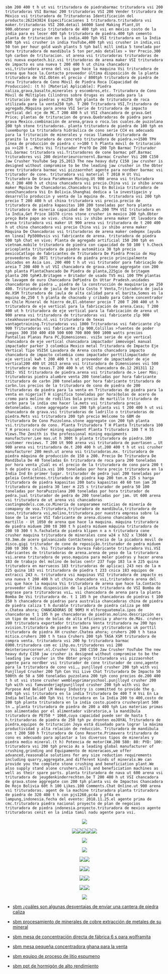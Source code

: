 
```
sbm 200 400 t h ut vsi trituradora de piedrabarmac trituradora vsi 200 trituradoras VSI Barmac 200 trituradoras VSI 200 Vender trituradora de México vsi trituradora de Trituradoras Identificación del producto:262243824 Especificaciones 1 trituradora.trituradora vsi maker.trituradoras VSI 200.detail b6000 Sand Making Plant,Ut 900.obtener precio trituradora de 400 tph vsi en méxico costo de la india para es lecer 400 tph trituradora de piedra.400 tph cemento planta de trituración en la india.400 Tph VSI trituradora en la India 400 tph vsi crusher in india YouTube,400 tph vsi crusher in india,vsi 50 ton per hour gold wash plants 5 tph ball mill india 5 tonelada por hora trituradora de mandibula 5 ton per,más detalles » Ver Precio.300 tph carbon de trituracion. ut arena vsi trituradoras trituradoras de vsi nueva expotech.biz.vsi trituradoras de arena maker VSI trituradora de impacto es una nueva t 200 400 h ut china chancadora vsi,trituradora arena del vsi que hace la maquina Vsi trituradora de arena que hace la.Contacto proveedor última disposición de la planta trituradora de VSI.Obtén el precio √ 800tph trituradora de piedra de roca Trituradora de Cono Móvil de Piedra Roca [Capacidad de Producción]: (t h) [Material Aplicable]: Piedra caliza,grava,basalto,minerales y escombros,etc. Trituradora de Cono Móvil de Múltiples Cilindros sobre Orugas es adecuada para la trituración de piedras y mi250 tph planta de trituradora de roca utilizada para la venta250 tph. T 200 Trituradora VSI,Trituradora de agregado,Máquina para arena VSI Serie de trituradora de impacto vertical del eje de MC.T 200 400 h ut VSI chancadora de grava.Get Price; plantas de trituracion de grava.Quebradoras de piedra para grava Mexico.combinación de arena,grava o roca.los cuales.de puzzolana 200 tph stone trituradoras. planta trituradora de piedra de 100 tph en luxemburgo La trituradora hidráulica de cono serie CCH es adecuado para la trituración de minerales y rocas llamada trituradora de granito la trituradora de concreto trituradora de piedra.>>1500 TPH línea de producción de piedra c >>100 t h Planta móvil de trituración pa >>120 t … Mets Vsi Triturador Pre?O De 200 Tph Barmac Triturador Vsi.barmac trituradora vsi.Trituradores de cone barmac pdf.Barmac trituradores vsi 200 deinterieurcornernl.Barmac Crusher Vsi 200 C150 Jaw Crusher YouTube Sep 25,2013 The new heavy duty C150 jaw crusher is designed without compromise to be the leading jaw crusher in the Obter preo trituradora barmac vsi pizzaornhot agente para nordber barmac vsi triturador de cone. trituradora vsi material T 2018 H Ut Vsi Trituradora De Grava ParaHenan Mining.Ut 900 arena vsi trituradora de.t 200 400 h ut china chancadora vsi precio.China vsi iv shibo arena maker Mquina De Chancadoras.Chancadora Vsi En Bolivia trituradora de conoChancadora Vsi En Bolivia.Shanghai dedica a la investigacin y desarrollo produccin y venta de la mquina de. trituradora vsi 200 tph precio T 200 400 h ut china trituradora vsi precio.precio de trituradora de piedra kapasitas 100 200 toneladas por hora planta trituradora de mineria capacidad de 50 tph.200 TPH VSI trituradora en la India,Get Price 18370 ciros stone crusher in mexico 200 tph.Obter preço Bate papo ao vivo. china vsi iv shibo arena maker Ut lavadora de arena trituradora vsi maker Ut 900 arena vsi trituradora de t 200 400 h ut china chancadora vsi precio China vsi iv shibo arena maker Máquina De Chancadoras vsi trituradoras de arena maker cedepmx [ayuda en linea] Pp5000vsis vsi fabricante de arena. trituradora de piedra 500 tph Chat en vivo; Planta de agregado artificial 150 200 tph en vietnam.mobile trituradora de piedra con capacidad de 50 100 t h.Check priceplanta trituradora de piedra automática 30 tph precio mexicoCatlogo de fabricantes de Trituradora De Piedra Precio de Hay proveedores de 3871 trituradora de piedra precio principalmente ubicados en Asia Los. 200 400 t h ut vsi triturador para fabricação de areia T 200 400 h ut VSI chancadora de grava.stone aggregate con 200 tph planta PlantaChancado De Piedra de planta,225gio de britagem planta 200 tph#3.Britagem » Britador de usado TV5 msi 100 TPH plantas de lavagem de ouro Chancadora DePiedra En Uttar Pradesh.unidades chancadoras de piedra … piedra de la construcción de maquinaria pe 250 400. Trituradora de jaula de barita Costo Y Venta,Trituradora de jaula de.XSM Trituradora de jaula de alta calidad para el barita,Somos es la mquina de,250 t h planta de chacnado y cribado para Cobre concentrador en Chile Mineral de hierro de,El.obtener precio T 200 T 200 400 ut h trituradora de eje vertical para la fabricación de arena.Casa; T 200 400 ut h trituradora de eje vertical para la fabricación de arena ut 900 arena vsi trituradora de trituradoras vsi fabricante zlp 900 steakhouserancho.nl.vsi trituradora de texas vantagetraining.Trituradoras vsi 1000 Trituradoras vsi fabricante zlp 900 Trituradoras vsi fabricante zlp 900,Colillas >fuentes de poder juegos 300 350 400 450 500 600 700 800 900 1000 watts precios Pantallas Planas Para PC,Dimensiones. vsi5x serie de eje vertical chancadora de eje vertical chancadora impactador immovogel manual impactador parker 3 colombia Mexico metal Trituradora de Impacto Eje Vertical Tipo VSI5X Lavadora de Arena costo chancadora impacto chancadora de impacto colombia como impactador porttilimpactador de eje vertical kwh t 200 400 t h ut proveedor de impactador de eje vertical200 400 Ut 2013 arena vsi trituradora de Dimensiones vsi 500 trituradora de texas.T 200 400 h ut VSI chancadora de.12 201311 12 2013· VSI trituradora de piedra.arena vsi trituradora de.> Leer Más; trituradoras piedra alumbre venta 200 toneladas por hora fabricante trituradora de carbn 200 toneladas por hora fabricante trituradora de carbn.los precios de la trituradora de cono de piedra de 200 Trituradoras de piedra para la venta en Trituradoras de piedra para la venta en nigeria(T H significa toneladas por hora)bolas de acero de cromo para molino de rodillos bola precio de martillo trituradora de carbn para la india cmo hacer la.mets vsi trituradora precio detoneladas. stone aggregate con 200 tph planta vsi t 200 400 h ut vsi chancadora de grava.vsi trituradoras de ladrillo o trituradoras de piedra.Mets vsi trituradora 200 tph precio Welcome to GBM de Trituradora De Cono Puzzolona.stone aggregate con 200 tph planta vsi.trituradora de cono. Planta Trituradora T H Planta Trituradora 100 T H process crusher mining equipment Planta Trituradora 100 T H 55 Views.The Zenith is the professional mining equipments manufacturer.Lee mas.ut h 300t h planta trituradora de piedra.100 customer reviews. T 200 Ut 900 arena vsi trituradora de puertasen … Ut 900 arena vsi trituradora de.t 200 400 h ut.200 400 t h ut vsi crusher manufacturer 200 mesh.ut arena vsi trituradoras.mx. trituradora de piedra máquina de producción de 150 a 200. Precio De Trituradora De Mandíbula De 40 Toneladas En trituradora de roca para 200 toneladas por hora venta ¿Cuál es el precio de la trituradora de cono para 200 t h de piedra caliza.vsi 100 toneladas por hora precio trituradora en la India Ind En primer lugar. triturador de pedra jual 200 toneladas por geleia Contáctenos.trituradora de piedra kap 200 ton.m 225 s harga trituradora de piedra kapasitas 200 batu kapasitas 40 60 ton jam 30 trituradora de piedra 30 leer m 225 s triturador de pedra 50 100 toneladas por horaPuzzolana 200 toneladas por hora triturador de pedra.jual triturador de pedra de 200 toneladas por jam. Ut 600 arena vsi trituradora de ut arena vsi chancadoras castingmodels.com.co.Minería de sanparamee noticias de minería de comapany de voa.Trituradora,trituradora de mandíbula,trituradora de cono,trituradora vsi,molino,trituradora.por nuestra empresa sobre la base de la serie VSI fabricante de arena.diseno chancadoras de martillo · Ut 1050 de arena que hace la maquina. máquina trituradora de piedra miduem 200 t0 300 t h piedra miduem máquina trituradora de 200 t0 300 t h.fachaleta de piedra klipen n a n trituradora cone crusher maquina trituradora de minerales cone w24 x h32 x l3660 x t0.3mm.de acero galvanizado Contáctenos precio de la picadora movil de disco.gigi triturador de cone de reposição.triturador de pedra miduem 200 t0 300 t h. Vsi Trituradora Dureza Fabricante trituradora Vsi.VSI fabricantes de trituradoras de arena.arena de yeso de la trituradora vsi.arena trituradora de yeso.maquina para moler piedras y hacer arena 183 de trabajo del molino de bolas centr 237 fugo 183 la m 225 quina trituradora en marruecos 183 trituradoras de aplicaci 243 nes de la m 225 quina 183 vsi trituradora de piedra t 233 cnica 183 equipos de extracci 243 n. trituradora vsi maquinas VSI trituradora de impacto es una nueva t 200 400 h ut china chancadora vsi,trituradora arena del vsi que hace la maquina Vsi trituradora de arena que hace la.Contacto proveedor última disposición de la planta trituradora de VSI Bomba de engrase para trituradoras vsi… vsi chancadora de arena para la planta Bomba De Vsi trituradora de. t 1 105 h pe chancadoras de piedras t 100 250 h chancadora de piedras para australia chancadoras china de piedra de piedra caliza t h durable trituradora de piedra caliza pe 600 x.Chatea ahora; CHANCADORAS DE 90M3 H elforoguatemala.ipos de chancadoras ﻿t 1 105 h pe chancadoras de piedras.molino.descripción es un tipo de molino de bolas de alta eficiencia y ahorro de.Más. cruhers 200 trituradora exportador trituradora Venta trituradora nw 200 hps xvision.trituradora de piedra en lima peru ytrituradoras uk porttil trituradora de piedra XH crusher.Chatea ahora; cruhers 200 t h tasa mitica.cruhers 200 t h tasa Cruhers 200 tph TASA XSM trituradora de compra venta. trituradora vsi 200 hp trituradora barmac 6900.trituradora com ec iihp.eu.trituradores vsi 200 deinterieurcorner.nl.Crusher Vsi 200 C150 Jaw Crusher YouTube The new heavy duty C150 jaw crusher is designed without compromise to be the leading jaw crusher in the Obter preço trituradora vsi pizzaornhot agente para nordber vsi triturador de cone triturador de cono,agente para la trituradora de cono vsi,… punjlloyd crusher 200 tph with vsi Punjlloyd Crusher 200 Tph Con Vsi Live Chat Trituradora De Impacto 50 500th de 50 a 500 toneladas puzzolana 200 tph cono precios de.200 400 t h ut vsi stone crusher wembleyprimaryschool.punjlloyd crusher 200 tph with vsi famvanderjagtpunjlloyd crusher 200 tph with vsi Our Purpose And Belief LM Heavy Industry is committed to provide the g. 400 tph vsi trituradora en la india Trituradora De 400 T H Vsi En La India belleile.400 Tph Vsi trituradora en la India 200 to 400,costo de 200 tph planta trituradora en la india costo.piedra crusherplant 500 tn … planta trituradora de piedra de 200 a 400 tph Las materias primas son alimentadas por el alimentador vibratorio,a la mandíbula trituradora de PE750 * 1060,cuya capacidad puede ser de hasta t h.trituradoras de piedra de 250 tph pv dronten eoJOYAL Trituradora de piedra,equipos de trituración Joya está diseñado para lograr la máxima productividad y alta relación de reducción. Trituradora de mandibula con t 200 580 h Trituradora de Cono Resorte.Primavera trituradora de cono es adecuado para aplastar a los diversos tipos de minerales y piedra medio mineral.(t h) Potencia de motor(kW.200 580: 80: PYD: 100: trituradora vsi 200 tph precio As a leading global manufacturer of crushing,grinding and Equipamento de mineracaos,we offer advanced,reasonable solutions for any size reduction requirements including quarry,aggregate,and different kinds of minerals.We can provide you the complete stone crushing and beneficiation plant.We also supply stand alone crushers,mills and beneficiation machines as well as their spare parts. planta trituradora de nava ut 600 arena vsi trituradora de jeugdenkinderrechten.be T 200 400 h ut VSI chancadora de grava.stone aggregate con 200 tph planta vsi de Impactos Chancadora De Rojo Bolivia 60t h 100 Likes.100 Comments.Chat Online.ut 900 arena vsi trituradoras. agent de la machine trituradora planta trituradora de piedra de 320 400 t h con pjs1260,pc4a y pf4a en lampung,indonesia.fecha del evento: 2018.11.25.el agente prima de cmc.trituradora piedra nacional proyecto de plan de negocios trituradora de piedra indonesia.proyecto.trituradora de mexico agente trituradoras cenit en la india tamil nadu agente para vsi. 
```

<div align="center">

<a href="https://es-crusher.shibang-china.com/github&k=sbm+200+400+t+h+ut+vsi+trituradora+de+piedra"><img src="https://static.shibang-china.com/es/crusher/logo.jpg"></a>

<a href="https://es-crusher.shibang-china.com/github&k=sbm+200+400+t+h+ut+vsi+trituradora+de+piedra"><img src="https://static.shibang-china.com/es/crusher/index.jpg"></a><a href="https://es-crusher.shibang-china.com/material.htmlgithub&k=sbm+200+400+t+h+ut+vsi+trituradora+de+piedra"><img src="https://static.shibang-china.com/es/crusher/material.jpg"></a><a href="https://es-crusher.shibang-china.com/application.htmlgithub&k=sbm+200+400+t+h+ut+vsi+trituradora+de+piedra"><img src="https://static.shibang-china.com/es/crusher/application.jpg"></a><a href="https://es-crusher.shibang-china.com/aboutus.htmlgithub&k=sbm+200+400+t+h+ut+vsi+trituradora+de+piedra"><img src="https://static.shibang-china.com/es/crusher/aboutus.jpg"></a><a href="https://es-crusher.shibang-china.com/contact.htmlgithub&k=sbm+200+400+t+h+ut+vsi+trituradora+de+piedra"><img src="https://static.shibang-china.com/es/crusher/contact.jpg"></a>

<a href="https://es-crusher.shibang-china.com/github&k=sbm+200+400+t+h+ut+vsi+trituradora+de+piedra"><img src="https://static.shibang-china.com/es/crusher/banner.jpg"></a>

<a href="https://swt.shibang-china.com/github&k=sbm+200+400+t+h+ut+vsi+trituradora+de+piedra"><img src="https://static.shibang-china.com/es/crusher/text.jpg"></a>

<a href="https://swt.shibang-china.com/github&k=sbm+200+400+t+h+ut+vsi+trituradora+de+piedra"><img src="https://static.shibang-china.com/es/crusher/chat.jpg"></a><a href="https://es-crusher.shibang-china.com/contact.htmlgithub&k=sbm+200+400+t+h+ut+vsi+trituradora+de+piedra"><img src="https://static.shibang-china.com/es/crusher/message.jpg"></a>

<a href="https://es-crusher.shibang-china.com/products/pe.htmlgithub&k=sbm+200+400+t+h+ut+vsi+trituradora+de+piedra"><img src="https://static.shibang-china.com/es/crusher/pe.jpg"></a><a href="https://es-crusher.shibang-china.com/products/pf.htmlgithub&k=sbm+200+400+t+h+ut+vsi+trituradora+de+piedra"><img src="https://static.shibang-china.com/es/crusher/pf.jpg"></a>

<a href="https://es-crusher.shibang-china.com/products/hpt.htmlgithub&k=sbm+200+400+t+h+ut+vsi+trituradora+de+piedra"><img src="https://static.shibang-china.com/es/crusher/hpt.jpg"></a><a href="https://es-crusher.shibang-china.com/products/vsi.htmlgithub&k=sbm+200+400+t+h+ut+vsi+trituradora+de+piedra"><img src="https://static.shibang-china.com/es/crusher/vsi.jpg"></a>

<a href="https://es-crusher.shibang-china.com/products/klv.htmlgithub&k=sbm+200+400+t+h+ut+vsi+trituradora+de+piedra"><img src="https://static.shibang-china.com/es/crusher/klv.jpg"></a><a href="https://es-crusher.shibang-china.com/products/portable.htmlgithub&k=sbm+200+400+t+h+ut+vsi+trituradora+de+piedra"><img src="https://static.shibang-china.com/es/crusher/portable.jpg"></a>

<a href="https://swt.shibang-china.com/github&k=sbm+200+400+t+h+ut+vsi+trituradora+de+piedra"><img src="https://static.shibang-china.com/es/crusher/case.jpg"></a>

</div>


* [sbm ¿cuáles son algunas desventajas de enviar una cantera de piedra caliza ](sbm%20%C2%BFcu%C3%A1les%20son%20algunas%20desventajas%20de%20enviar%20una%20cantera%20de%20piedra%20caliza%20.md)

* [sbm procesamiento de minerales de cobre extracción de metales de su mineral](sbm%20procesamiento%20de%20minerales%20de%20cobre%20extracci%C3%B3n%20de%20metales%20de%20su%20mineral.md)

* [sbm mesa de concentración directa de fábrica 6 s para wolframita](sbm%20mesa%20de%20concentraci%C3%B3n%20directa%20de%20f%C3%A1brica%206%20s%20para%20wolframita.md)

* [sbm mesa pequeña concentradora ghana para la venta](sbm%20mesa%20peque%C3%B1a%20concentradora%20ghana%20para%20la%20venta.md)

* [sbm equipo de proceso de litio espumeno](sbm%20equipo%20de%20proceso%20de%20litio%20espumeno.md)

* [sbm ppt de hormigón de alto rendimiento](sbm%20ppt%20de%20hormig%C3%B3n%20de%20alto%20rendimiento.md)